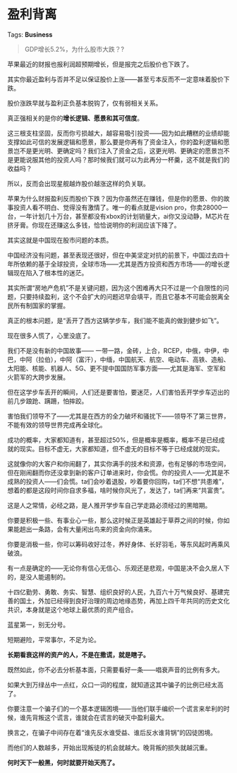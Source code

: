 # 盈利背离

Tags: **Business**

> GDP增长5.2%，为什么股市大跌？?



苹果最近的财报也报利润超预期增长，但是报完之后股价也下跌了。

其实你最近盈利与否并不足以保证股价上涨——甚至亏本反而不一定意味着股价下跌。

股价涨跌早就与盈利正负基本脱钩了，仅有弱相关关系。

真正强相关的是你的**增长逻辑、愿景和其可信度**。

这三根支柱坚固，反而你亏损越大，越容易吸引投资——因为如此糟糕的业绩却能支撑如此可信的发展逻辑和愿景，那么要是你再有了资金注入，你的盈利逻辑和愿景岂不是更光明、更确定吗？我们注入了资金之后，这更光明、更确定的愿景岂不是更能说服其他的投资人吗？那时候我们就可以为此再分一杯羹，这不就是我们的收益吗？

所以，反而会出现星舰越炸股价越涨这样的负关联。

苹果为什么财报盈利反而股价下跌？因为你虽然还在赚钱，但是你的愿景、你的故事投资人看不明白、觉得没有激情了。唯一的看点就是vision pro，你卖28000一台，一年计划几十万台，甚至都没有xbox的计划销量大，ai你又没动静，M芯片在挤牙膏。你现在还赚这么多钱，恰恰说明你的利润应该下降了。

  


其实这就是中国现在股市问题的本质。

中国经济没有问题，甚至表现还很好，但在中美坚定对抗的前景下，中国过去四十年所依赖的基于全球投资，全球市场——尤其是西方投资和西方市场——的增长逻辑现在陷入了根本性的迷茫。

其实所谓“房地产危机”不是关键问题，因为这个困难再大只不过是一个自限性的问题，只要持续盈利，这个不会扩大的问题迟早会填平，而且它基本不可能会脱离全民所有制国家的掌握。

真正的根本问题，是“丢开了西方这辆学步车，我们能不能真的做到健步如飞”。

现在很多人慌了，心里没底了。

我们不是没有新的中国故事—— 一带一路，金砖，上合，RCEP，中俄，中伊，中巴，中阿（拉伯），中阿（富汗），中缅，中国航天、航空、电动车、高铁、造船、太阳能、核能、机器人、5G、更不提中国国防军事方面——尤其是海军、空军和火箭军的大跨步发展。

但在这学步车丢开的瞬间，人们还是要害怕，要迷茫，人们害怕丢开学步车迈出的前几步踉跄、蹒跚，怕摔跤。

害怕我们领导不了——尤其是在西方的全力破坏和骚扰下——领导不了第三世界，不能有效的领导世界完成再全球化。

成功的概率，大家都知道有，甚至超过50%，但是概率是概率，概率不是已经成就的现实。目标不虚无，大家都知道，但不虚无的目标不等于已经成就的现实。

这就像你的大客户和你闹翻了，其实你满手的技术和资源，也有足够的市场空间，但在刚闹翻而你还没拿到新的客户订单进来时，你会慌。你的投资人——尤其是不成熟的投资人——们会慌。ta们会吵着退股，吵着要你回购，ta们不想“共患难”，想着的都是这段时间你自求多福，啥时候你风光了，发达了，ta们再来“共富贵”。

这是人之常情，必经之路，是人推开学步车自己学走路必须经过的黑暗期。

你要是积极一些、有事业心一些，那么这时候正是英雄起于草莽之间的时候，你如果能趟出一条路，会有大量闲出鸟来的资金向你涌来。

你要是消极一些，你可以筹码收好过冬，养好身体、长好羽毛，等东风起时再乘风破浪。

有一点是确定的——无论你有信心无信心、乐观还是悲观，中国是决不会久居人下的，是没人能遏制的。

十四亿勤劳、勇敢、务实、智慧、组织良好的人民，九百六十万气候良好、基建完善的国土，外加已经得到良好治理的周边地缘态势，再加上四千年共同的历史文化共识，本身就是这个地球上最优质的资产组合。

蓝星第一，别无分号。

短期避险，平常事尔，不足为论。

**长期看衰这样的资产的人，不是在撒谎，就是瞎子。**

既然如此，你不必去分析基本面，只需要看好一条——唱衰声音的比例有多大。

如果大到万绿丛中一点红，众口一词的程度，就知道这其中骗子的比例已经太高了。

你要注意一个骗子们的一个基本逻辑困境——当他们联手编织一个谎言来牟利的时候，谁先背叛这个谎言，谁就会在谎言的破灭中盈利最大。

换言之，在骗子中间存在着“谁先反水谁受益、谁后反水谁背锅”的囚徒困境。

而他们的人数越多，开始出现叛徒的机会就越大。晚背叛的损失就越沉重。

**何时天下一般黑，何时就要开始天亮了。**



